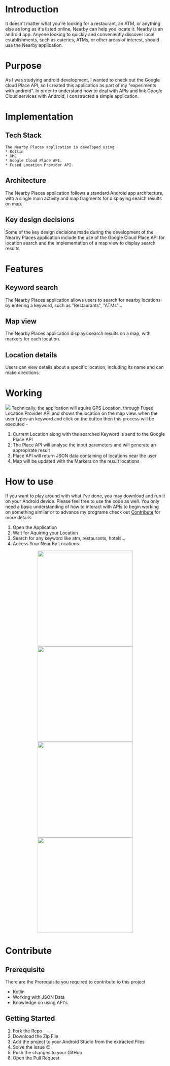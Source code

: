 # Introduction 
It doesn't matter what you're looking for a restaurant, an ATM, or anything else as long as it's listed online, Nearby can help you locate it. Nearby is an android app. Anyone looking to quickly and conveniently discover local establishments, such as eateries, ATMs, or other areas of interest, should use the Nearby application.

# Purpose
As I was studying android development, I wanted to check out the Google cloud Place API, so I created this application as part of my "experiments with android". In order to understand how to deal with APIs and link Google Cloud services with Android, I constructed a simple application.

# Implementation
## Tech Stack
    The Nearby Places application is developed using
    * Kotlin
    * XML
    * Google Cloud Place API. 
    * Fused Location Provider API.  
## Architecture
The Nearby Places application follows a standard Android app architecture, with a single main activity and map fragments for displaying search results on map.
## Key design decisions
Some of the key design decisions made during the development of the Nearby Places application include the use of the Google Cloud Place API for location search and the implementation of a map view to display search results.

# Features
## Keyword search
The Nearby Places application allows users to search for nearby locations by entering a keyword, such as "Restaurants", "ATMs"...
## Map view
The Nearby Places application displays search results on a map, with markers for each location.
## Location details
Users can view details about a specific location, including its name and can make directions.
   
# Working
<img src="https://user-images.githubusercontent.com/59611699/205653115-07a34ed3-2fb8-4a11-80c7-fdfd54367474.png">
Technically, the application will aquire GPS Location, through Fused Location Provider API and shows the location on the map view. when the user types an keyword and click on the button then this process will be executed -

1. Current Location along with the searched Keyword is send to the Google Place API
2. The Place API will analyse the input parameters and will generate an appropirate result
3. Place API will return JSON data containing of locations near the user 
4. Map will be updated with the Markers on the result locations

# How to use
If you want to play around with what I've done, you may download and run it on your Android device. Please feel free to use the code as well. You only need a basic understanding of how to interact with APIs to begin working on something similar or to advance my programe check out [Contribute](#contribute) for more details

1. Open the Application
2. Wait for Aquiring your Location
3. Search for any keyword like atm, restaurants, hotels...
4. Access Your Near By Locations

<p float="left" align="center">

  <img src="https://user-images.githubusercontent.com/59611699/209367292-074457f5-340e-4c51-9eac-4f9a83bcfd3b.png" width="300" />
  <img src="https://user-images.githubusercontent.com/59611699/209367308-b0cd2ea0-2e5b-40dd-bd87-9242ee8a532d.png" width="300" />
  
  <br/>  
  
  <img src="https://user-images.githubusercontent.com/59611699/209367314-032a01fb-fa1c-40db-bf82-22133cd76869.png" width="300"  />
  <img src="https://user-images.githubusercontent.com/59611699/209367321-f2f0b406-0347-4c2f-a49c-b0601b70eecb.png" width="300"  />

</p>

# Contribute

## Prerequisite
There are the Prerequisite you required to contribute to this project
* Kotlin
* Working with JSON Data
* Knowledge on using API's

## Getting Started
1. Fork the Repo
2. Download the Zip File 
3. Add the project to your Android Studio from the extracted Files
4. Solve the Issue 😉
5. Push the changes to your GitHub 
6. Open the Pull Request


